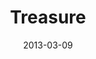---
layout: message
category: message
series: "ROI"
title: "Treasure "
date: 2013-03-09
audio-description: "Brian Tome talks about what it means to get a good return."
audio: "http://www.crossroads.net/players/media/hq/roi_01.mp3"
audio-title: "Treasure"
audio-duration: "50&#58;40"
program-description: "Program - Wk-01 ROI"
program: "http://www.crossroads.net/players/media/hq/03_09-10_13Program_LO.pdf"
program-title: "Treasure"
video-description: "Brian Tome talks about what it means to get a good return."
video-title: "Treasure"
video: "https://s3.amazonaws.com/crossroadsvideomessages/roi_01.mp4"
---